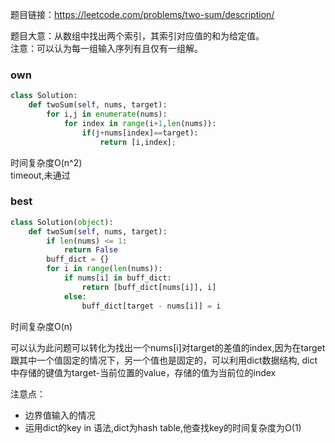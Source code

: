 题目链接：https://leetcode.com/problems/two-sum/description/

题目大意：从数组中找出两个索引，其索引对应值的和为给定值。  
注意：可以认为每一组输入序列有且仅有一组解。

### own
```python
class Solution:
    def twoSum(self, nums, target):
        for i,j in enumerate(nums):
            for index in range(i+1,len(nums)):
                if(j+nums[index]==target):
                    return [i,index];
```
时间复杂度O(n^2)  
timeout,未通过

### best
```python
class Solution(object):
    def twoSum(self, nums, target):
        if len(nums) <= 1:
            return False
        buff_dict = {}
        for i in range(len(nums)):
            if nums[i] in buff_dict:
                return [buff_dict[nums[i]], i]
            else:
                buff_dict[target - nums[i]] = i
```
时间复杂度O(n)  

可以认为此问题可以转化为找出一个nums[i]对target的差值的index,因为在target跟其中一个值固定的情况下，另一个值也是固定的，可以利用dict数据结构, dict中存储的键值为target-当前位置的value，存储的值为当前位的index

注意点：
 + 边界值输入的情况
 + 运用dict的key in 语法,dict为hash table,他查找key的时间复杂度为O(1)
